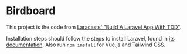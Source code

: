 # Birdboard

This project is the code from [Laracasts' "Build A Laravel App With TDD"][lara].

Installation steps should follow the steps to install Laravel, found in [its documentation][docu]. Also run `npm install` for Vue.js and Tailwind CSS.


[lara]: https://laracasts.com/series/build-a-laravel-app-with-tdd/
[docu]: https://laravel.com/docs/5.8/installation
